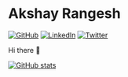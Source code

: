 # Akshay Rangesh

[![GitHub](https://img.shields.io/github/followers/arangesh?label=follow&style=social)](https://github.com/arangesh)
[![LinkedIn](https://img.shields.io/badge/-Akshay-blue?style=flat&logo=Linkedin&logoColor=white&link=https://www.linkedin.com/in/akshay-rangesh/)](https://www.linkedin.com/in/akshay-rangesh/)
[![Twitter](https://img.shields.io/badge/-@AkshayRangesh-1ca0f1?style=flat&labelColor=1ca0f1&logo=twitter&logoColor=white&link=https://twitter.com/AkshayRangesh)](https://twitter.com/AkshayRangesh)

Hi there 👋 

[![GitHub stats](https://github-readme-stats.vercel.app/api?username=arangesh&hide=issues&show_icons=true&theme=merko)](https://github.com/anuraghazra/github-readme-stats)
